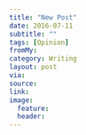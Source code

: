 ```yaml
---
title: "New Post"
date: 2016-07-11
subtitle: ""
tags: [Opinion]
fromMy: 
category: Writing
layout: post
via: 
source: 
link: 
image:
  feature:
  header:
---
```


